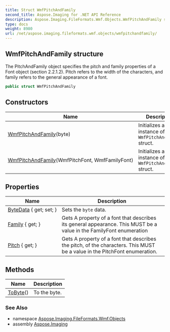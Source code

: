 ```yaml
---
title: Struct WmfPitchAndFamily
second_title: Aspose.Imaging for .NET API Reference
description: Aspose.Imaging.FileFormats.Wmf.Objects.WmfPitchAndFamily struct. The PitchAndFamily object specifies the pitch and family properties of a Font object section 2.2.1.2. Pitch refers to the width of the characters and family refers to the general appearance of a font
type: docs
weight: 8980
url: /net/aspose.imaging.fileformats.wmf.objects/wmfpitchandfamily/
---
```

## WmfPitchAndFamily structure

The PitchAndFamily object specifies the pitch and family properties of a Font object (section 2.2.1.2). Pitch refers to the width of the characters, and family refers to the general appearance of a font.

```csharp
public struct WmfPitchAndFamily
```

## Constructors

| Name | Description |
| --- | --- |
| [WmfPitchAndFamily](wmfpitchandfamily/#constructor_1)(byte) | Initializes a new instance of the `WmfPitchAndFamily` struct. |
| [WmfPitchAndFamily](wmfpitchandfamily/#constructor)(WmfPitchFont, WmfFamilyFont) | Initializes a new instance of the `WmfPitchAndFamily` struct. |

## Properties

| Name | Description |
| --- | --- |
| [ByteData](../../aspose.imaging.fileformats.wmf.objects/wmfpitchandfamily/bytedata/) { get; set; } | Sets the `byte` data. |
| [Family](../../aspose.imaging.fileformats.wmf.objects/wmfpitchandfamily/family/) { get; } | Gets A property of a font that describes its general appearance. This MUST be a value in the FamilyFont enumeration |
| [Pitch](../../aspose.imaging.fileformats.wmf.objects/wmfpitchandfamily/pitch/) { get; } | Gets A property of a font that describes the pitch, of the characters. This MUST be a value in the PitchFont enumeration. |

## Methods

| Name | Description |
| --- | --- |
| [ToByte](../../aspose.imaging.fileformats.wmf.objects/wmfpitchandfamily/tobyte/)() | To the byte. |

### See Also

* namespace [Aspose.Imaging.FileFormats.Wmf.Objects](../../aspose.imaging.fileformats.wmf.objects/)
* assembly [Aspose.Imaging](../../)


